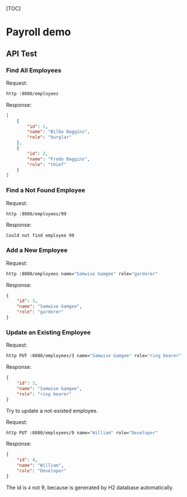 [TOC]

# Payroll demo



## API Test

### Find All Employees

Request:
```bash
http :8080/employees
```

Response:
```json
[
    {
        "id": 1,
        "name": "Bilbo Baggins",
        "role": "burglar"
    },
    {
        "id": 2,
        "name": "Frodo Baggins",
        "role": "thief"
    }
]
```

### Find a Not Found Employee

Request:
```bash
http :8080/employees/99
```

Response:
```text
Could not find employee 99
```

### Add a New Employee

Request:
```bash
http :8080/employees name="Samwise Gamgee" role="garderer"
```

Response:
```json
{
    "id": 3,
    "name": "Samwise Gamgee",
    "role": "garderer"
}
```

### Update an Existing Employee

Request:
```bash
http PUT :8080/employees/3 name="Samwise Gamgee" role="ring bearer"
```

Response:

```json
{
    "id": 3,
    "name": "Samwise Gamgee",
    "role": "ring bearer"
}
```

Try to update a not-existed employee.

Request:
```bash
http PUT :8080/employees/9 name="William" role="Developer"
```

Response:
```json
{
    "id": 4,
    "name": "William",
    "role": "Developer"
}
```

The id is `4` not 9, because is generated by H2 database automatically.